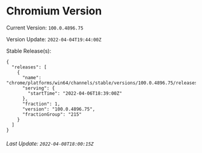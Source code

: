 # Chromium Version

Current Version: `100.0.4896.75`

Version Update: `2022-04-04T19:44:00Z`

Stable Release(s):
```
{
  "releases": [
    {
      "name": "chrome/platforms/win64/channels/stable/versions/100.0.4896.75/releases/1649270340",
      "serving": {
        "startTime": "2022-04-06T18:39:00Z"
      },
      "fraction": 1,
      "version": "100.0.4896.75",
      "fractionGroup": "215"
    }
  ]
}
```

###### Last Update: `2022-04-08T18:00:15Z`
